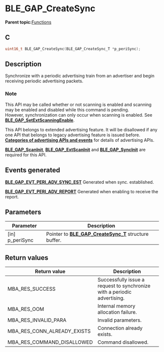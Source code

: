 # BLE\_GAP\_CreateSync

**Parent topic:**[Functions](GUID-0DD261BF-40D6-42CD-8806-9B93D259D1CC.md)

## C

```c
uint16_t BLE_GAP_CreateSync(BLE_GAP_CreateSync_T *p_periSync);
```

## Description

Synchronize with a periodic advertising train from an advertiser and begin receiving periodic advertising packets.

### Note

This API may be called whether or not scanning is enabled and scanning may be enabled and disabled while this command is pending.<br />However, synchronization can only occur when scanning is enabled. See **[BLE\_GAP\_SetExtScanningEnable](GUID-47D715B3-9D90-493D-A1FC-3010EBD7D3F8.md)**.

This API belongs to extended advertising feature. It will be disallowed if any one API that belongs to legacy advertising feature is issued before. **[Categories of advertising APIs and events](GUID-6250C306-2D62-4631-A4F9-616BBCCC48AC.md)** for details of advertising APIs.

**[BLE\_GAP\_ScanInit](GUID-EABB24B0-3356-4103-A083-EB3A2F4DF22E.md)**, **[BLE\_GAP\_ExtScanInit](GUID-44D7F81A-66AC-4675-B160-B927F73DDB95.md)** and **[BLE\_GAP\_SyncInit](GUID-9313F520-6EF3-4B78-96C9-3858977D528E.md)** are required for this API.

## Events generated

**[BLE\_GAP\_EVT\_PERI\_ADV\_SYNC\_EST](GUID-ADCFB5AA-F06E-4ED9-9227-592A5CE40F39.md)** Generated when sync. established.

**[BLE\_GAP\_EVT\_PERI\_ADV\_REPORT](GUID-ADCFB5AA-F06E-4ED9-9227-592A5CE40F39.md)** Generated when enabling to receive the report.

## Parameters

|Parameter|Description|
|---------|-----------|
|\[in\] p\_periSync|Pointer to **[BLE\_GAP\_CreateSync\_T](GUID-1EB98FD4-8A43-41F8-A54B-A73E2D99C0AF.md)** structure buffer.|

## Return values

|Return value|Description|
|------------|-----------|
|MBA\_RES\_SUCCESS|Successfully issue a request to synchronize with a periodic advertising.|
|MBA\_RES\_OOM|Internal memory allocation failure.|
|MBA\_RES\_INVALID\_PARA|Invalid parameters.|
|MBA\_RES\_CONN\_ALREADY\_EXISTS|Connection already exists.|
|MBA\_RES\_COMMAND\_DISALLOWED|Command disallowed.|

